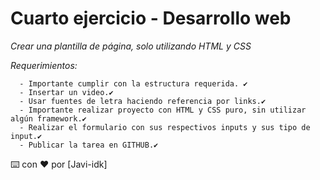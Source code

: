 # Cuarto ejercicio - Desarrollo web

_Crear una plantilla de página, solo utilizando HTML y CSS_

_Requerimientos:_

```
  - Importante cumplir con la estructura requerida. ✔️
  - Insertar un video.✔️
  - Usar fuentes de letra haciendo referencia por links.✔️
  - Importante realizar proyecto con HTML y CSS puro, sin utilizar algún framework.✔️
  - Realizar el formulario con sus respectivos inputs y sus tipo de input.✔️
  - Publicar la tarea en GITHUB.✔️
```

⌨️ con ❤️ por [Javi-idk]
